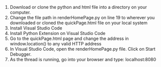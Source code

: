 1. Download or clone the python and html file into a directory on your computer. 
2. Change the file path in renderHomePage.py on line 19 to wherever you downloaded or cloned the quickPage.html file on your local system
3. Install Visual Studio Code
4. Install Python Extension on Visual Studio Code
5. Go to the quickPage.html page and change the address in window.location() to any valid HTTP address
6. In Visual Studio Code, open the renderHomePage.py file. Click on Start Debugger. 
7. As the thread is running, go into your browser and type: localhost:8080
